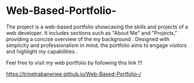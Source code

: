 # Web-Based-Portfolio-
The project is a web-based portfolio showcasing the skills and projects of a web developer. It includes sections such as "About Me" and "Projects," providing a concise overview of the my background . Designed with simplicity and professionalism in mind, the portfolio aims to engage visitors and highlight my capabilities .

Feel free to visit my web portfolio by following this link !!!

https://trinetrabanerjee.github.io/Web-Based-Portfolio-/

